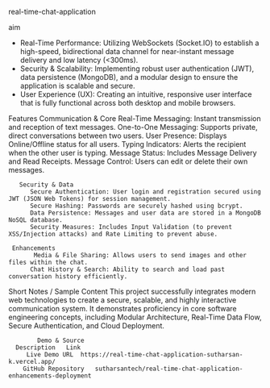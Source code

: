  real-time-chat-application

 aim
   - Real-Time Performance: Utilizing WebSockets (Socket.IO) to establish a high-speed, bidirectional data channel for near-instant message delivery and low latency (<300ms).
   - Security & Scalability: Implementing robust user authentication (JWT), data persistence (MongoDB), and a modular design to ensure the application is scalable and secure.
   - User Experience (UX): Creating an intuitive, responsive user interface that is fully functional across both desktop and mobile browsers.

 Features
      Communication & Core
           Real-Time Messaging: Instant transmission and reception of text messages.
           One-to-One Messaging: Supports private, direct conversations between two users.
           User Presence: Displays Online/Offline status for all users.
          Typing Indicators: Alerts the recipient when the other user is typing.
          Message Status: Includes Message Delivery and Read Receipts.
          Message Control: Users can edit or delete their own messages.

       Security & Data
          Secure Authentication: User login and registration secured using JWT (JSON Web Tokens) for session management.
          Secure Hashing: Passwords are securely hashed using bcrypt.
          Data Persistence: Messages and user data are stored in a MongoDB NoSQL database.
          Security Measures: Includes Input Validation (to prevent XSS/Injection attacks) and Rate Limiting to prevent abuse.

     Enhancements
           Media & File Sharing: Allows users to send images and other files within the chat.
          Chat History & Search: Ability to search and load past conversation history efficiently.

   Short Notes / Sample Content
               This project successfully integrates modern web technologies to create a secure, scalable, and highly interactive communication system. It demonstrates proficiency in core                   software engineering concepts, including Modular Architecture, Real-Time Data Flow, Secure Authentication, and Cloud Deployment.

            Demo & Source
      Description	Link
         Live Demo URL	https://real-time-chat-application-sutharsan-k.vercel.app/
        GitHub Repository	sutharsantech/real-time-chat-application-enhancements-deployment
